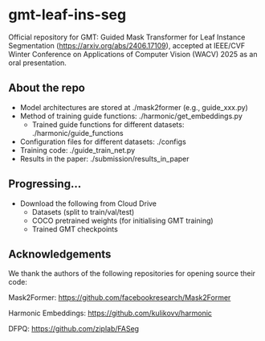 # gmt-leaf-ins-seg
Official repository for GMT: Guided Mask Transformer for Leaf Instance Segmentation (https://arxiv.org/abs/2406.17109), accepted at IEEE/CVF Winter Conference on Applications of Computer Vision (WACV) 2025 as an oral presentation.

## About the repo
- Model architectures are stored at ./mask2former (e.g., guide_xxx.py)
- Method of training guide functions: ./harmonic/get_embeddings.py
  - Trained guide functions for different datasets: ./harmonic/guide_functions
- Configuration files for different datasets: ./configs
- Training code: ./guide_train_net.py
- Results in the paper: ./submission/results_in_paper

## Progressing...
- Download the following from Cloud Drive
  - Datasets (split to train/val/test)
  - COCO pretrained weights (for initialising GMT training)
  - Trained GMT checkpoints

## Acknowledgements
We thank the authors of the following repositories for opening source their code:

Mask2Former: https://github.com/facebookresearch/Mask2Former

Harmonic Embeddings: https://github.com/kulikovv/harmonic

DFPQ: https://github.com/ziplab/FASeg
